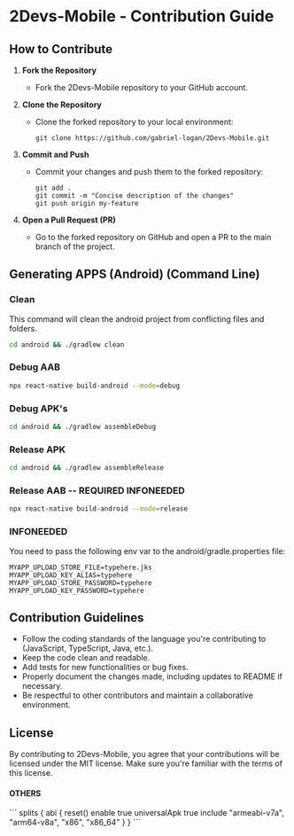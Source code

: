 # 2Devs-Mobile - Contribution Guide

## How to Contribute

1. **Fork the Repository**

   - Fork the 2Devs-Mobile repository to your GitHub account.

2. **Clone the Repository**
   - Clone the forked repository to your local environment:
     ```
     git clone https://github.com/gabriel-logan/2Devs-Mobile.git
     ```
3. **Commit and Push**

   - Commit your changes and push them to the forked repository:
     ```
     git add .
     git commit -m "Concise description of the changes"
     git push origin my-feature
     ```

4. **Open a Pull Request (PR)**
   - Go to the forked repository on GitHub and open a PR to the main branch of the project.

## Generating APPS (Android) (Command Line)

### Clean

This command will clean the android project from conflicting files and folders.

```bash
cd android && ./gradlew clean
```

### Debug AAB

```bash
npx react-native build-android --mode=debug
```

### Debug APK's

```bash
cd android && ./gradlew assembleDebug
```

### Release APK

```bash
cd android && ./gradlew assembleRelease
```

### Release AAB -- REQUIRED INFONEEDED

```bash
npx react-native build-android --mode=release
```

### INFONEEDED

You need to pass the following env var to the android/gradle.properties file:

```properties
MYAPP_UPLOAD_STORE_FILE=typehere.jks
MYAPP_UPLOAD_KEY_ALIAS=typehere
MYAPP_UPLOAD_STORE_PASSWORD=typehere
MYAPP_UPLOAD_KEY_PASSWORD=typehere
```

## Contribution Guidelines

- Follow the coding standards of the language you're contributing to (JavaScript, TypeScript, Java, etc.).
- Keep the code clean and readable.
- Add tests for new functionalities or bug fixes.
- Properly document the changes made, including updates to README if necessary.
- Be respectful to other contributors and maintain a collaborative environment.

## License

By contributing to 2Devs-Mobile, you agree that your contributions will be licensed under the MIT license. Make sure you're familiar with the terms of this license.

#### OTHERS

´´´
splits {
abi {
reset()
enable true
universalApk true
include "armeabi-v7a", "arm64-v8a", "x86", "x86_64"
}
}
´´´
